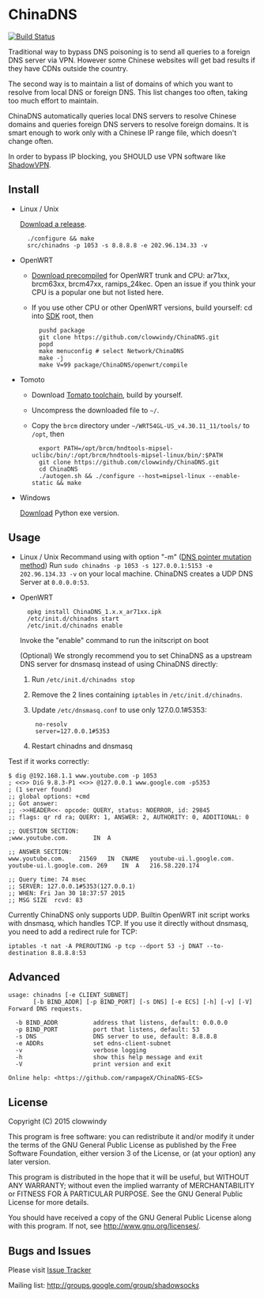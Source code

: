 ChinaDNS
========

[![Build Status]][Travis CI]

Traditional way to bypass DNS poisoning is to send all queries to
a foreign DNS server via VPN. However some Chinese websites will get
bad results if they have CDNs outside the country.

The second way is to maintain a list of domains of which you want to
resolve from local DNS or foreign DNS. This list changes too often,
taking too much effort to maintain.

ChinaDNS automatically queries local DNS servers to resolve Chinese domains
and queries foreign DNS servers to resolve foreign domains. It is smart
enough to work only with a Chinese IP range file, which doesn't change often.

In order to bypass IP blocking, you SHOULD use VPN software like [ShadowVPN].

Install
-------

* Linux / Unix

    [Download a release].

        ./configure && make
        src/chinadns -p 1053 -s 8.8.8.8 -e 202.96.134.33 -v

* OpenWRT

    * [Download precompiled] for OpenWRT trunk and CPU: ar71xx, brcm63xx,
      brcm47xx, ramips_24kec. Open an issue if you think your CPU is a popular
      one but not listed here.
    * If you use other CPU or other OpenWRT versions, build yourself:
      cd into [SDK] root, then

            pushd package
            git clone https://github.com/clowwindy/ChinaDNS.git
            popd
            make menuconfig # select Network/ChinaDNS
            make -j
            make V=99 package/ChinaDNS/openwrt/compile

* Tomoto

    * Download [Tomato toolchain], build by yourself.
    * Uncompress the downloaded file to `~/`.
    * Copy the `brcm` directory under
      `~/WRT54GL-US_v4.30.11_11/tools/` to `/opt`, then

            export PATH=/opt/brcm/hndtools-mipsel-uclibc/bin/:/opt/brcm/hndtools-mipsel-linux/bin/:$PATH
            git clone https://github.com/clowwindy/ChinaDNS.git
            cd ChinaDNS
            ./autogen.sh && ./configure --host=mipsel-linux --enable-static && make

* Windows

    [Download] Python exe version.

Usage
-----

* Linux / Unix
    Recommand using with option "-m" ([DNS pointer mutation method])
    Run `sudo chinadns -p 1053 -s 127.0.0.1:5153 -e 202.96.134.33 -v` on your local machine. ChinaDNS creates a
    UDP DNS Server at `0.0.0.0:53`.

* OpenWRT

        opkg install ChinaDNS_1.x.x_ar71xx.ipk
        /etc/init.d/chinadns start
        /etc/init.d/chinadns enable

    Invoke the "enable" command to run the initscript on boot

    (Optional) We strongly recommend you to set ChinaDNS as a upstream DNS
    server for dnsmasq instead of using ChinaDNS directly:

    1. Run `/etc/init.d/chinadns stop`
    2. Remove the 2 lines containing `iptables` in `/etc/init.d/chinadns`.
    3. Update `/etc/dnsmasq.conf` to use only 127.0.0.1#5353:

            no-resolv
            server=127.0.0.1#5353

    4. Restart chinadns and dnsmasq

Test if it works correctly:

    $ dig @192.168.1.1 www.youtube.com -p 1053
    ; <<>> DiG 9.8.3-P1 <<>> @127.0.0.1 www.google.com -p5353
    ; (1 server found)
    ;; global options: +cmd
    ;; Got answer:
    ;; ->>HEADER<<- opcode: QUERY, status: NOERROR, id: 29845
    ;; flags: qr rd ra; QUERY: 1, ANSWER: 2, AUTHORITY: 0, ADDITIONAL: 0
    
    ;; QUESTION SECTION:
    ;www.youtube.com.		IN	A
    
    ;; ANSWER SECTION:
    www.youtube.com.	21569	IN	CNAME	youtube-ui.l.google.com.
    youtube-ui.l.google.com. 269	IN	A	216.58.220.174

    ;; Query time: 74 msec
    ;; SERVER: 127.0.0.1#5353(127.0.0.1)
    ;; WHEN: Fri Jan 30 18:37:57 2015
    ;; MSG SIZE  rcvd: 83

Currently ChinaDNS only supports UDP. Builtin OpenWRT init script works with
dnsmasq, which handles TCP. If you use it directly without dnsmasq, you need to
add a redirect rule for TCP:

    iptables -t nat -A PREROUTING -p tcp --dport 53 -j DNAT --to-destination 8.8.8.8:53

Advanced
--------

```
usage: chinadns [-e CLIENT_SUBNET]
       [-b BIND_ADDR] [-p BIND_PORT] [-s DNS] [-e ECS] [-h] [-v] [-V]
Forward DNS requests.

  -b BIND_ADDR          address that listens, default: 0.0.0.0
  -p BIND_PORT          port that listens, default: 53
  -s DNS                DNS server to use, default: 8.8.8.8
  -e ADDRs              set edns-client-subnet
  -v                    verbose logging
  -h                    show this help message and exit
  -V                    print version and exit

Online help: <https://github.com/rampageX/ChinaDNS-ECS>
```

License
-------

Copyright (C) 2015 clowwindy

This program is free software: you can redistribute it and/or modify
it under the terms of the GNU General Public License as published by
the Free Software Foundation, either version 3 of the License, or
(at your option) any later version.

This program is distributed in the hope that it will be useful,
but WITHOUT ANY WARRANTY; without even the implied warranty of
MERCHANTABILITY or FITNESS FOR A PARTICULAR PURPOSE.  See the
GNU General Public License for more details.

You should have received a copy of the GNU General Public License
along with this program.  If not, see <http://www.gnu.org/licenses/>.

Bugs and Issues
----------------
Please visit [Issue Tracker]

Mailing list: http://groups.google.com/group/shadowsocks


[Build Status]:         https://travis-ci.org/shadowsocks/ChinaDNS.svg?branch=master
[ChinaDNS]:             https://github.com/shadowsocks/ChinaDNS
[Download]:             https://github.com/shadowsocks/ChinaDNS-Python/releases
[Issue Tracker]:        https://github.com/shadowsocks/ChinaDNS/issues?state=open
[Download precompiled]: https://github.com/shadowsocks/ChinaDNS/releases
[Download a release]:   https://github.com/shadowsocks/ChinaDNS/releases
[SDK]:                  http://wiki.openwrt.org/doc/howto/obtain.firmware.sdk
[ShadowVPN]:            https://github.com/clowwindy/ShadowVPN
[Tomato toolchain]:     http://downloads.linksysbycisco.com/downloads/WRT54GL_v4.30.11_11_US.tgz
[Travis CI]:            https://travis-ci.org/shadowsocks/ChinaDNS
[DNS pointer mutation method]: https://gist.github.com/klzgrad/f124065c0616022b65e5
